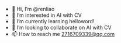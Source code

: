 - 👋 Hi, I’m @renliao
- 👀 I’m interested in AI with CV
- 🌱 I’m currently learning helloword!
- 💞️ I’m looking to collaborate on AI with CV
- 📫 How to reach me 2716709339@qq.com

<!---
renliao/renliao is a ✨ special ✨ repository because its `README.md` (this file) appears on your GitHub profile.
You can click the Preview link to take a look at your changes.
--->

